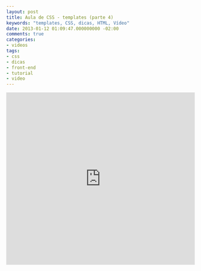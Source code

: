 ```yaml
---
layout: post
title: Aula de CSS - templates (parte 4)
keywords: "templates, CSS, dicas, HTML, Vídeo"
date: 2013-01-12 01:09:47.000000000 -02:00
comments: true
categories:
- videos
tags:
- css
- dicas
- front-end
- tutorial
- video
---
```


<div class="video-responsive">
  <iframe src="http://www.youtube.com/embed/KLnD3tYTc4g" height="460" width="100%" allowfullscreen="" frameborder="0"></iframe>
</div>

